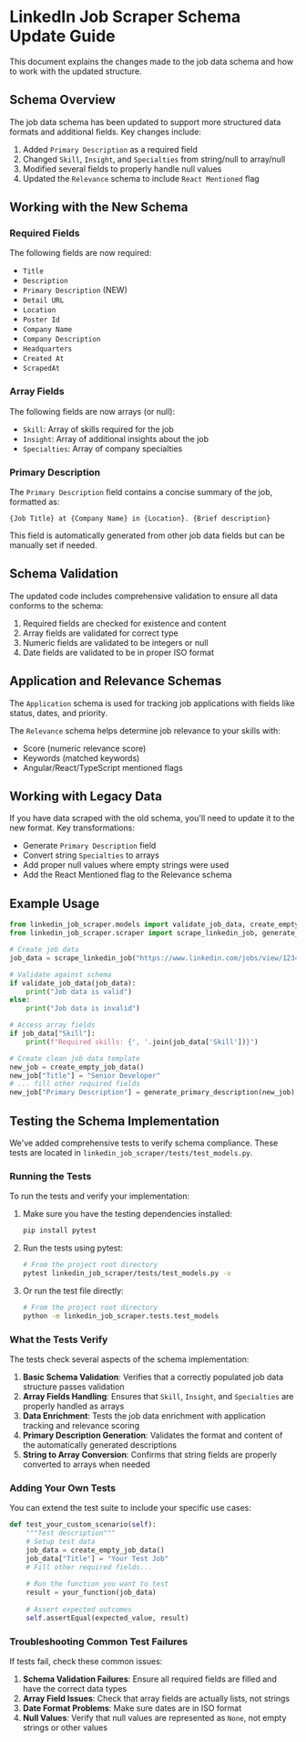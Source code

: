 
# LinkedIn Job Scraper Schema Update Guide

This document explains the changes made to the job data schema and how to work with the updated structure.

## Schema Overview

The job data schema has been updated to support more structured data formats and additional fields. Key changes include:

1. Added `Primary Description` as a required field
2. Changed `Skill`, `Insight`, and `Specialties` from string/null to array/null
3. Modified several fields to properly handle null values
4. Updated the `Relevance` schema to include `React Mentioned` flag

## Working with the New Schema

### Required Fields

The following fields are now required:
- `Title`
- `Description`
- `Primary Description` (NEW)
- `Detail URL`
- `Location`
- `Poster Id`
- `Company Name`
- `Company Description`
- `Headquarters`
- `Created At`
- `ScrapedAt`

### Array Fields

The following fields are now arrays (or null):
- `Skill`: Array of skills required for the job
- `Insight`: Array of additional insights about the job
- `Specialties`: Array of company specialties

### Primary Description

The `Primary Description` field contains a concise summary of the job, formatted as:
```
{Job Title} at {Company Name} in {Location}. {Brief description}
```

This field is automatically generated from other job data fields but can be manually set if needed.

## Schema Validation

The updated code includes comprehensive validation to ensure all data conforms to the schema:

1. Required fields are checked for existence and content
2. Array fields are validated for correct type
3. Numeric fields are validated to be integers or null
4. Date fields are validated to be in proper ISO format

## Application and Relevance Schemas

The `Application` schema is used for tracking job applications with fields like status, dates, and priority.

The `Relevance` schema helps determine job relevance to your skills with:
- Score (numeric relevance score)
- Keywords (matched keywords)
- Angular/React/TypeScript mentioned flags

## Working with Legacy Data

If you have data scraped with the old schema, you'll need to update it to the new format. Key transformations:
- Generate `Primary Description` field
- Convert string `Specialties` to arrays
- Add proper null values where empty strings were used
- Add the React Mentioned flag to the Relevance schema

## Example Usage

```python
from linkedin_job_scraper.models import validate_job_data, create_empty_job_data
from linkedin_job_scraper.scraper import scrape_linkedin_job, generate_primary_description

# Create job data
job_data = scrape_linkedin_job("https://www.linkedin.com/jobs/view/123456789/")

# Validate against schema
if validate_job_data(job_data):
    print("Job data is valid")
else:
    print("Job data is invalid")

# Access array fields
if job_data["Skill"]:
    print(f"Required skills: {', '.join(job_data['Skill'])}")

# Create clean job data template
new_job = create_empty_job_data()
new_job["Title"] = "Senior Developer"
# ... fill other required fields
new_job["Primary Description"] = generate_primary_description(new_job)

```


## Testing the Schema Implementation

We've added comprehensive tests to verify schema compliance. These tests are located in `linkedin_job_scraper/tests/test_models.py`.

### Running the Tests

To run the tests and verify your implementation:

1. Make sure you have the testing dependencies installed:
   ```bash
   pip install pytest
   ```

2. Run the tests using pytest:
   ```bash
   # From the project root directory
   pytest linkedin_job_scraper/tests/test_models.py -v
   ```

3. Or run the test file directly:
   ```bash
   # From the project root directory
   python -m linkedin_job_scraper.tests.test_models
   ```

### What the Tests Verify

The tests check several aspects of the schema implementation:

1. **Basic Schema Validation**: Verifies that a correctly populated job data structure passes validation
2. **Array Fields Handling**: Ensures that `Skill`, `Insight`, and `Specialties` are properly handled as arrays
3. **Data Enrichment**: Tests the job data enrichment with application tracking and relevance scoring
4. **Primary Description Generation**: Validates the format and content of the automatically generated descriptions
5. **String to Array Conversion**: Confirms that string fields are properly converted to arrays when needed

### Adding Your Own Tests

You can extend the test suite to include your specific use cases:

```python
def test_your_custom_scenario(self):
    """Test description"""
    # Setup test data
    job_data = create_empty_job_data()
    job_data["Title"] = "Your Test Job"
    # Fill other required fields...
    
    # Run the function you want to test
    result = your_function(job_data)
    
    # Assert expected outcomes
    self.assertEqual(expected_value, result)
```

### Troubleshooting Common Test Failures

If tests fail, check these common issues:

1. **Schema Validation Failures**: Ensure all required fields are filled and have the correct data types
2. **Array Field Issues**: Check that array fields are actually lists, not strings
3. **Date Format Problems**: Make sure dates are in ISO format
4. **Null Values**: Verify that null values are represented as `None`, not empty strings or other values


